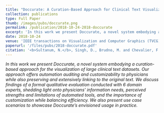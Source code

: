 ```yaml
---
title: "Doccurate: A Curation-Based Approach for Clinical Text Visualization"
collection: publications
type: Full Paper
thumb: /images/pubs/doccurate.png
permalink: /publication/2018-10-24-2018-doccurate
excerpt: 'In this work we present Doccurate, a novel system embodying a curation-based approach for the visualization of large clinical text datasets. Our approach offers automation auditing and customizability to physicians while also preserving and extensively linking to the original text. We discuss findings of a formal qualitative evaluation conducted with 6 domain experts, shedding light onto physicians’ information needs, perceived strengths and limitations of automated tools, and the importance of customization while balancing efficiency. We also present use case scenarios to showcase Doccurate’s envisioned usage in practice.'
date: 2018-10-24
venue: 'IEEE transactions on Visualization and Computer Graphics (TVCG) (VAST’18)'
paperurl: '/files/pubs/2018-doccurate.pdf'
citation: '<b>Sultanum, N.</b>, Singh, D., Brudno, M. and Chevalier, F., 2019. <b>Doccurate: A Curation-Based Approach for Clinical Text Visualization</b>. <i>IEEE transactions on visualization and computer graphics (TVCG) </i> (N. 25-1 pp. 142-151). IEEE.'
---
```

_In this work we present Doccurate, a novel system embodying a curation-based approach for the visualization of large clinical text datasets. Our approach offers automation auditing and customizability to physicians while also preserving and extensively linking to the original text. We discuss findings of a formal qualitative evaluation conducted with 6 domain experts, shedding light onto physicians’ information needs, perceived strengths and limitations of automated tools, and the importance of customization while balancing efficiency. We also present use case scenarios to showcase Doccurate’s envisioned usage in practice._
